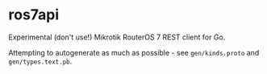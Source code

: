 ros7api
===

Experimental (don't use!) Mikrotik RouterOS 7 REST client for Go.

Attempting to autogenerate as much as possible - see `gen/kinds.proto` and `gen/types.text.pb`.
